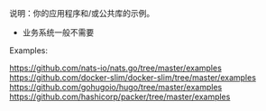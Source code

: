 说明：你的应用程序和/或公共库的示例。

- 业务系统一般不需要

Examples:

https://github.com/nats-io/nats.go/tree/master/examples
https://github.com/docker-slim/docker-slim/tree/master/examples
https://github.com/gohugoio/hugo/tree/master/examples
https://github.com/hashicorp/packer/tree/master/examples